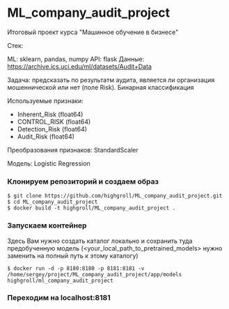 # ML_company_audit_project
Итоговый проект курса "Машинное обучение в бизнесе"

Стек:

ML: sklearn, pandas, numpy
API: flask
Данные: https://archive.ics.uci.edu/ml/datasets/Audit+Data 

Задача: предсказать по результатм аудита, является ли организация мошеннической или нет (поле Risk). Бинарная классификация

Используемые признаки:

- Inherent_Risk (float64)
- CONTROL_RISK (float64)
- Detection_Risk (float64)
- Audit_Risk (float64)

Преобразования признаков: StandardScaler

Модель: Logistic Regression

### Клонируем репозиторий и создаем образ
```
$ git clone https://github.com/highgroll/ML_company_audit_project.git
$ cd ML_company_audit_project
$ docker build -t highgroll/ML_company_audit_project .
```

### Запускаем контейнер

Здесь Вам нужно создать каталог локально и сохранить туда предобученную модель (<your_local_path_to_pretrained_models> нужно заменить на полный путь к этому каталогу)
```
$ docker run -d -p 8180:8180 -p 8181:8181 -v /home/sergey/project/ML_company_audit_project/app/models highgroll/ml_company_audit_project
```

### Переходим на localhost:8181

